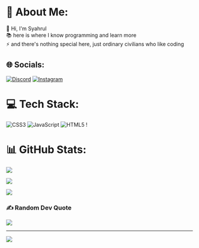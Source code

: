 # 💫 About Me:

🙌 Hi, I'm Syahrul<br>📚 here is where I know programming and learn more<br>⚡ and there's nothing special here, just ordinary civilians who like coding<br>

## 🌐 Socials:

[![Discord](https://img.shields.io/badge/Discord-%237289DA.svg?logo=discord&logoColor=white)](htttps://discord.gg/Clown#2826.) [![Instagram](https://img.shields.io/badge/Instagram-%23E4405F.svg?logo=Instagram&logoColor=white)](https://www.instagram.com/syahrulgh_/) 

# 💻 Tech Stack:

![CSS3](https://img.shields.io/badge/css3-%231572B6.svg?style=flat&logo=css3&logoColor=white) ![JavaScript](https://img.shields.io/badge/javascript-%23323330.svg?style=flat&logo=javascript&logoColor=%23F7DF1E) ![HTML5](https://img.shields.io/badge/html5-%23E34F26.svg?style=flat&logo=html5&logoColor=white) !
# 📊 GitHub Stats:

![](https://github-readme-stats.vercel.app/api?username=GhofarSyahrul&theme=monokai&hide_border=false&include_all_commits=false&count_private=false)<br/>

![](https://github-readme-streak-stats.herokuapp.com/?user=GhofarSyahrul&theme=monokai&hide_border=false)<br/>

![](https://github-readme-stats.vercel.app/api/top-langs/?username=GhofarSyahrul&theme=monokai&hide_border=false&include_all_commits=false&count_private=false&layout=compact)

### ✍️ Random Dev Quote

![](https://quotes-github-readme.vercel.app/api?type=horizontal&theme=gruvbox)

---

[![](https://visitcount.itsvg.in/api?id=GhofarSyahrul&icon=2&color=0)](https://visitcount.itsvg.in)

<!-- Proudly created with GPRM ( https://gprm.itsvg.in ) -->
